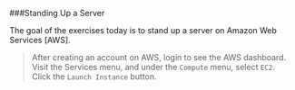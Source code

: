 ###Standing Up a Server

The goal of the exercises today is to stand up a server on Amazon Web Services [AWS]. 

> After creating an account on AWS, login to see the AWS dashboard. 
> Visit the Services menu, and under the `Compute` menu, select `EC2`.
> Click the `Launch Instance` button.




